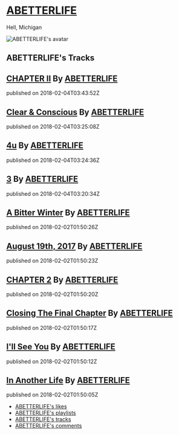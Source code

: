 # [ABETTERLIFE](/anotherlifemi)

Hell, Michigan

![ABETTERLIFE's avatar](https://i1.sndcdn.com/avatars-000393061041-3v0g4c-t500x500.jpg)

## ABETTERLIFE's Tracks

## [CHAPTER II](/anotherlifemi/chapter-ii) By [ABETTERLIFE](/anotherlifemi)

published on 2018-02-04T03:43:52Z  

## [Clear & Conscious](/anotherlifemi/clear-conscious) By [ABETTERLIFE](/anotherlifemi)

published on 2018-02-04T03:25:08Z  

## [4u](/anotherlifemi/4u-1) By [ABETTERLIFE](/anotherlifemi)

published on 2018-02-04T03:24:36Z  

## [3](/anotherlifemi/3a-1) By [ABETTERLIFE](/anotherlifemi)

published on 2018-02-04T03:20:34Z  

## [A Bitter Winter](/anotherlifemi/a-bitter-winter-1) By [ABETTERLIFE](/anotherlifemi)

published on 2018-02-02T01:50:26Z  

## [August 19th, 2017](/anotherlifemi/august-19th-2017) By [ABETTERLIFE](/anotherlifemi)

published on 2018-02-02T01:50:23Z  

## [CHAPTER 2](/anotherlifemi/chapter-2) By [ABETTERLIFE](/anotherlifemi)

published on 2018-02-02T01:50:20Z  

## [Closing The Final Chapter](/anotherlifemi/closing-the-final-chapter-1) By [ABETTERLIFE](/anotherlifemi)

published on 2018-02-02T01:50:17Z  

## [I'll See You](/anotherlifemi/ill-see-you) By [ABETTERLIFE](/anotherlifemi)

published on 2018-02-02T01:50:12Z  

## [In Another Life](/anotherlifemi/in-another-life) By [ABETTERLIFE](/anotherlifemi)

published on 2018-02-02T01:50:05Z  

- [ABETTERLIFE's likes](/anotherlifemi/likes)
- [ABETTERLIFE's playlists](/anotherlifemi/sets)
- [ABETTERLIFE's tracks](/anotherlifemi/tracks)
- [ABETTERLIFE's comments](/anotherlifemi/comments)
